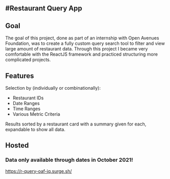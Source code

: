 #Restaurant Query App
-------------------------
## Goal
The goal of this project, done as part of an internship with Open Avenues Foundation, was to create a fully custom query search tool to filter and view large amount of restaurant data. Through this project I became very comfortable with the ReactJS framework and practiced structuring more complicated projects.
## Features
Selection by (individually or combinationally):
- Restaurant IDs
- Date Ranges
- Time Ranges
- Various Metric Criteria

Results sorted by a restaurant card with a summary given for each, expandable to show all data.

## Hosted
### Data only available through dates in October 2021!
https://r-query-oaf-jq.surge.sh/

